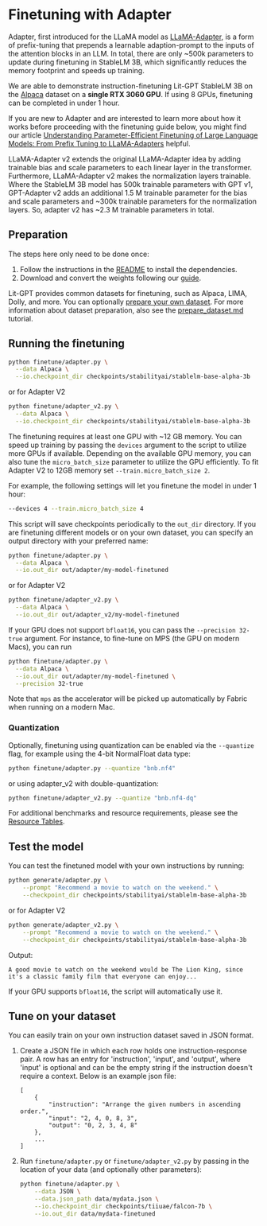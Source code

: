 # Finetuning with Adapter

Adapter, first introduced for the LLaMA model as [LLaMA-Adapter](https://arxiv.org/abs/2303.16199), is a form of prefix-tuning that prepends a learnable adaption-prompt to the inputs of the attention blocks in an LLM. In total, there are only ~500k parameters to update during finetuning in StableLM 3B, which significantly reduces the memory footprint and speeds up training.

We are able to demonstrate instruction-finetuning Lit-GPT StableLM 3B on the [Alpaca](https://github.com/tatsu-lab/stanford_alpaca) dataset on a **single RTX 3060 GPU**. If using 8 GPUs, finetuning can be completed in under 1 hour.

If you are new to Adapter and are interested to learn more about how it works before proceeding with the finetuning guide below, you might find our article [Understanding Parameter-Efficient Finetuning of Large Language Models: From Prefix Tuning to LLaMA-Adapters](https://lightning.ai/pages/community/article/understanding-llama-adapters/) helpful.

LLaMA-Adapter v2 extends the original LLaMA-Adapter idea by adding trainable bias and scale parameters to each linear layer in the transformer. Furthermore, LLaMA-Adapter v2 makes the normalization layers trainable. Where the StableLM 3B model has 500k trainable parameters with GPT v1, GPT-Adapter v2 adds an additional 1.5 M trainable parameter for the bias and scale parameters and ~300k trainable parameters for the normalization layers. So, adapter v2 has ~2.3 M trainable parameters in total.

## Preparation

The steps here only need to be done once:

1. Follow the instructions in the [README](../README.md) to install the dependencies.
2. Download and convert the weights following our [guide](download_stablelm.md).

Lit-GPT provides common datasets for finetuning, such as Alpaca, LIMA, Dolly, and more.
You can optionally [prepare your own dataset](#tune-on-your-dataset).
For more information about dataset preparation, also see the [prepare_dataset.md](./prepare_dataset.md) tutorial.

## Running the finetuning

```bash
python finetune/adapter.py \
  --data Alpaca \
  --io.checkpoint_dir checkpoints/stabilityai/stablelm-base-alpha-3b
```

or for Adapter V2

```bash
python finetune/adapter_v2.py \
  --data Alpaca \
  --io.checkpoint_dir checkpoints/stabilityai/stablelm-base-alpha-3b
```

The finetuning requires at least one GPU with ~12 GB memory.
You can speed up training by passing the `devices` argument to the script to utilize more GPUs if available.
Depending on the available GPU memory, you can also tune the `micro_batch_size` parameter to utilize the GPU efficiently.
To fit Adapter V2 to 12GB memory set `--train.micro_batch_size 2`.

For example, the following settings will let you finetune the model in under 1 hour:

```bash
--devices 4 --train.micro_batch_size 4
```

This script will save checkpoints periodically to the `out_dir` directory. If you are finetuning different models or on your own dataset, you can specify an output directory with your preferred name:

```bash
python finetune/adapter.py \
  --data Alpaca \
  --io.out_dir out/adapter/my-model-finetuned
```

or for Adapter V2

```bash
python finetune/adapter_v2.py \
  --data Alpaca \
  --io.out_dir out/adapter_v2/my-model-finetuned
```

If your GPU does not support `bfloat16`, you can pass the `--precision 32-true` argument.
For instance, to fine-tune on MPS (the GPU on modern Macs), you can run

```bash
python finetune/adapter.py \
  --data Alpaca \
  --io.out_dir out/adapter/my-model-finetuned \
  --precision 32-true
```

Note that `mps` as the accelerator will be picked up automatically by Fabric when running on a modern Mac.

### Quantization

Optionally, finetuning using quantization can be enabled via the `--quantize` flag, for example using the 4-bit NormalFloat data type:

```bash
python finetune/adapter.py --quantize "bnb.nf4"
```

or using adapter_v2 with double-quantization:

```bash
python finetune/adapter_v2.py --quantize "bnb.nf4-dq"
```

For additional benchmarks and resource requirements, please see the [Resource Tables](resource-tables.md).

## Test the model

You can test the finetuned model with your own instructions by running:

```bash
python generate/adapter.py \
    --prompt "Recommend a movie to watch on the weekend." \
    --checkpoint_dir checkpoints/stabilityai/stablelm-base-alpha-3b
```

or for Adapter V2

```bash
python generate/adapter_v2.py \
    --prompt "Recommend a movie to watch on the weekend." \
    --checkpoint_dir checkpoints/stabilityai/stablelm-base-alpha-3b
```

Output:

```text
A good movie to watch on the weekend would be The Lion King, since it's a classic family film that everyone can enjoy...
```

If your GPU supports `bfloat16`, the script will automatically use it.

## Tune on your dataset

You can easily train on your own instruction dataset saved in JSON format.

1. Create a JSON file in which each row holds one instruction-response pair.
   A row has an entry for 'instruction', 'input', and 'output', where 'input' is optional and can be
   the empty string if the instruction doesn't require a context. Below is an example json file:

    ```text
    [
        {
            "instruction": "Arrange the given numbers in ascending order.",
            "input": "2, 4, 0, 8, 3",
            "output": "0, 2, 3, 4, 8"
        },
        ...
    ]
    ```

2. Run `finetune/adapter.py` or `finetune/adapter_v2.py` by passing in the location of your data (and optionally other parameters):

    ```bash
    python finetune/adapter.py \
        --data JSON \
        --data.json_path data/mydata.json \
        --io.checkpoint_dir checkpoints/tiiuae/falcon-7b \
        --io.out_dir data/mydata-finetuned
    ```

